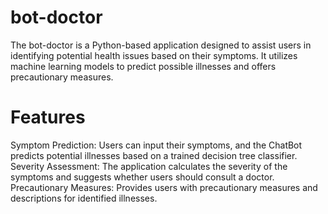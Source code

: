# bot-doctor
The bot-doctor is a Python-based application designed to assist users in identifying potential health issues based on their symptoms. It utilizes machine learning models to predict possible illnesses and offers precautionary measures.

# Features
Symptom Prediction: Users can input their symptoms, and the ChatBot predicts potential illnesses based on a trained decision tree classifier.
Severity Assessment: The application calculates the severity of the symptoms and suggests whether users should consult a doctor.
Precautionary Measures: Provides users with precautionary measures and descriptions for identified illnesses.
